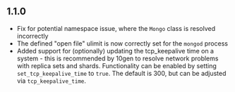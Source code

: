 ## 1.1.0

* Fix for potential namespace issue, where the `Mongo` class is resolved incorrectly
* The defined "open file" ulimit is now correctly set for the `mongod` process
* Added support for (optionally) updating the tcp_keepalive time on a system - this is recommended by 10gen to resolve network problems with replica sets and shards. Functionality can be enabled by setting `set_tcp_keepalive_time` to `true`. The default is 300, but can be adjusted via `tcp_keepalive_time`.